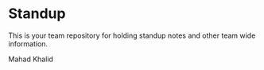 # Standup

This is your team repository for holding standup notes and other team wide information. 

Mahad Khalid